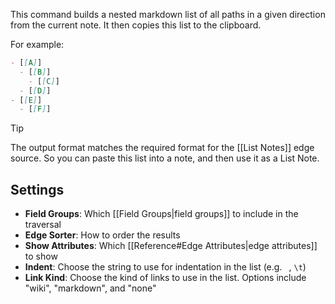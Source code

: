 This command builds a nested markdown list of all paths in a given direction from the current note. It then copies this list to the clipboard.

For example:

```md
- [[A]]
  - [[B]]
    - [[C]]
  - [[D]]
- [[E]]
  - [[F]]
```

> [!TIP]
> The output format matches the required format for the [[List Notes]] edge source. So you can paste this list into a note, and then use it as a List Note.

## Settings

- **Field Groups**: Which [[Field Groups|field groups]] to include in the traversal
- **Edge Sorter**: How to order the results
- **Show Attributes**: Which [[Reference#Edge Attributes|edge attributes]] to show
- **Indent**: Choose the string to use for indentation in the list (e.g. ` `, `\t`)
- **Link Kind**: Choose the kind of links to use in the list. Options include "wiki", "markdown", and "none"
